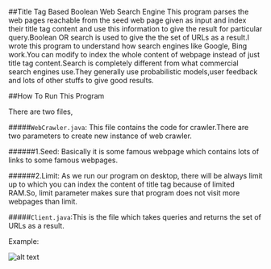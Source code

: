 ##Title Tag Based Boolean Web Search Engine
This program parses the web pages reachable from the seed web page given as input and index their title tag content and use this information to give the result for particular query.Boolean OR search is used to give the the set of URLs as a result.I wrote this program to understand how search engines like Google, Bing work.You can modify to index the whole content of webpage instead of just title tag content.Search is completely different from what commercial search engines use.They generally use probabilistic models,user feedback and lots of other stuffs to give good results.


##How To Run This Program

There are two files,

#####`WebCrawler.java`: This file contains the code for crawler.There are two parameters to create new instance of web crawler.

######1.Seed: Basically it is some famous webpage which contains lots of links to some famous webpages.

######2.Limit: As we run our program on desktop, there will be always limit up to which you can index the content of title tag because of limited RAM.So, limit parameter makes sure that program does not visit more webpages than limit.


#####`Client.java`:This is the file which takes queries and returns the set of URLs as a result.

Example:

![alt text](https://www.dropbox.com/s/jvprvff2464jzbo/PDFDownloaderScreenShot.JPG "Logo Title Text 1")


